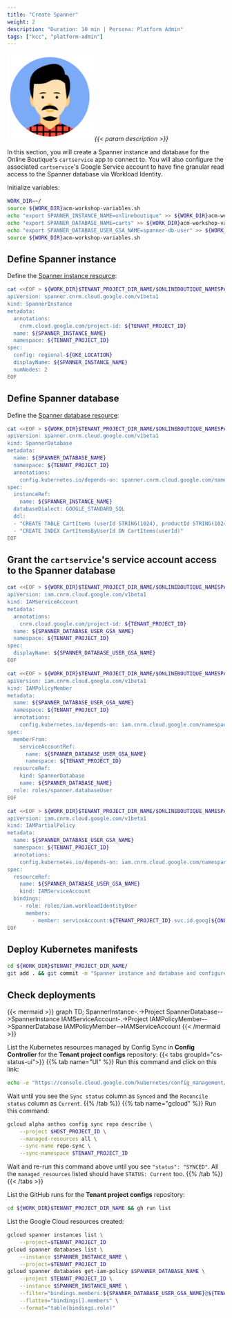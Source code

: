 ```yaml
---
title: "Create Spanner"
weight: 2
description: "Duration: 10 min | Persona: Platform Admin"
tags: ["kcc", "platform-admin"]
---
```

![Platform Admin](https://github.com/mathieu-benoit/my-images/raw/main/acm-workshop/platform-admin.png)
_{{< param description >}}_

In this section, you will create a Spanner instance and database for the Online Boutique's `cartservice` app to connect to. You will also configure the associated `cartservice`'s Google Service account to have fine granular read access to the Spanner database via Workload Identity.

Initialize variables:
```Bash
WORK_DIR=~/
source ${WORK_DIR}acm-workshop-variables.sh
echo "export SPANNER_INSTANCE_NAME=onlineboutique" >> ${WORK_DIR}acm-workshop-variables.sh
echo "export SPANNER_DATABASE_NAME=carts" >> ${WORK_DIR}acm-workshop-variables.sh
echo "export SPANNER_DATABASE_USER_GSA_NAME=spanner-db-user" >> ${WORK_DIR}acm-workshop-variables.sh
source ${WORK_DIR}acm-workshop-variables.sh
```

## Define Spanner instance

Define the [Spanner instance resource](https://cloud.google.com/config-connector/docs/reference/resource-docs/spanner/spannerinstance):
```Bash
cat <<EOF > ${WORK_DIR}$TENANT_PROJECT_DIR_NAME/$ONLINEBOUTIQUE_NAMESPACE/spanner-instance.yaml
apiVersion: spanner.cnrm.cloud.google.com/v1beta1
kind: SpannerInstance
metadata:
  annotations:
    cnrm.cloud.google.com/project-id: ${TENANT_PROJECT_ID}
  name: ${SPANNER_INSTANCE_NAME}
  namespace: ${TENANT_PROJECT_ID}
spec:
  config: regional-${GKE_LOCATION}
  displayName: ${SPANNER_INSTANCE_NAME}
  numNodes: 2
EOF
```

## Define Spanner database

Define the [Spanner database resource](https://cloud.google.com/config-connector/docs/reference/resource-docs/spanner/spannerdatabase):
```Bash
cat <<EOF > ${WORK_DIR}$TENANT_PROJECT_DIR_NAME/$ONLINEBOUTIQUE_NAMESPACE/spanner-database.yaml
apiVersion: spanner.cnrm.cloud.google.com/v1beta1
kind: SpannerDatabase
metadata:
  name: ${SPANNER_DATABASE_NAME}
  namespace: ${TENANT_PROJECT_ID}
  annotations:
    config.kubernetes.io/depends-on: spanner.cnrm.cloud.google.com/namespaces/${TENANT_PROJECT_ID}/SpannerInstance/${SPANNER_INSTANCE_NAME}
spec:
  instanceRef:
    name: ${SPANNER_INSTANCE_NAME}
  databaseDialect: GOOGLE_STANDARD_SQL
  ddl:
  - "CREATE TABLE CartItems (userId STRING(1024), productId STRING(1024), quantity INT64,) PRIMARY KEY (userId, productId)"
  - "CREATE INDEX CartItemsByUserId ON CartItems(userId)"
EOF
```

## Grant the `cartservice`'s service account access to the Spanner database

```Bash
cat <<EOF > ${WORK_DIR}$TENANT_PROJECT_DIR_NAME/$ONLINEBOUTIQUE_NAMESPACE/spanner-db-user-service-account.yaml
apiVersion: iam.cnrm.cloud.google.com/v1beta1
kind: IAMServiceAccount
metadata:
  annotations:
    cnrm.cloud.google.com/project-id: ${TENANT_PROJECT_ID}
  name: ${SPANNER_DATABASE_USER_GSA_NAME}
  namespace: ${TENANT_PROJECT_ID}
spec:
  displayName: ${SPANNER_DATABASE_USER_GSA_NAME}
EOF
```

```Bash
cat <<EOF > ${WORK_DIR}$TENANT_PROJECT_DIR_NAME/$ONLINEBOUTIQUE_NAMESPACE/spanner-db-user.yaml
apiVersion: iam.cnrm.cloud.google.com/v1beta1
kind: IAMPolicyMember
metadata:
  name: ${SPANNER_DATABASE_USER_GSA_NAME}
  namespace: ${TENANT_PROJECT_ID}
  annotations:
    config.kubernetes.io/depends-on: iam.cnrm.cloud.google.com/namespaces/${TENANT_PROJECT_ID}/IAMServiceAccount/${SPANNER_DATABASE_USER_GSA_NAME},spanner.cnrm.cloud.google.com/namespaces/${TENANT_PROJECT_ID}/SpannerDatabase/${SPANNER_DATABASE_NAME}
spec:
  memberFrom:
    serviceAccountRef:
      name: ${SPANNER_DATABASE_USER_GSA_NAME}
      namespace: ${TENANT_PROJECT_ID}
  resourceRef:
    kind: SpannerDatabase
    name: ${SPANNER_DATABASE_NAME}
  role: roles/spanner.databaseUser
EOF
```

```Bash
cat <<EOF > ${WORK_DIR}$TENANT_PROJECT_DIR_NAME/$ONLINEBOUTIQUE_NAMESPACE/spanner-db-user-workload-identity-user.yaml
apiVersion: iam.cnrm.cloud.google.com/v1beta1
kind: IAMPartialPolicy
metadata:
  name: ${SPANNER_DATABASE_USER_GSA_NAME}
  namespace: ${TENANT_PROJECT_ID}
  annotations:
    config.kubernetes.io/depends-on: iam.cnrm.cloud.google.com/namespaces/${TENANT_PROJECT_ID}/IAMServiceAccount/${SPANNER_DATABASE_USER_GSA_NAME}
spec:
  resourceRef:
    name: ${SPANNER_DATABASE_USER_GSA_NAME}
    kind: IAMServiceAccount
  bindings:
    - role: roles/iam.workloadIdentityUser
      members:
        - member: serviceAccount:${TENANT_PROJECT_ID}.svc.id.goog[${ONLINEBOUTIQUE_NAMESPACE}/cartservice]
EOF
```

## Deploy Kubernetes manifests

```Bash
cd ${WORK_DIR}$TENANT_PROJECT_DIR_NAME/
git add . && git commit -m "Spanner instance and database and configure cartservice's gsa" && git push origin main
```

## Check deployments

{{< mermaid >}}
graph TD;
  SpannerInstance-.->Project
  SpannerDatabase-->SpannerInstance
  IAMServiceAccount-.->Project
  IAMPolicyMember-->SpannerDatabase
  IAMPolicyMember-->IAMServiceAccount
{{< /mermaid >}}

List the Kubernetes resources managed by Config Sync in **Config Controller** for the **Tenant project configs** repository:
{{< tabs groupId="cs-status-ui">}}
{{% tab name="UI" %}}
Run this command and click on this link:
```Bash
echo -e "https://console.cloud.google.com/kubernetes/config_management/packages?project=${HOST_PROJECT_ID}"
```
Wait until you see the `Sync status` column as `Synced` and the `Reconcile status` column as `Current`.
{{% /tab %}}
{{% tab name="gcloud" %}}
Run this command:
```Bash
gcloud alpha anthos config sync repo describe \
    --project $HOST_PROJECT_ID \
    --managed-resources all \
    --sync-name repo-sync \
    --sync-namespace $TENANT_PROJECT_ID
```
Wait and re-run this command above until you see `"status": "SYNCED"`. All the `managed_resources` listed should have `STATUS: Current` too.
{{% /tab %}}
{{< /tabs >}}

List the GitHub runs for the **Tenant project configs** repository:
```Bash
cd ${WORK_DIR}$TENANT_PROJECT_DIR_NAME && gh run list
```

List the Google Cloud resources created:
```Bash
gcloud spanner instances list \
    --project=$TENANT_PROJECT_ID
gcloud spanner databases list \
    --instance $SPANNER_INSTANCE_NAME \
    --project=$TENANT_PROJECT_ID
gcloud spanner databases get-iam-policy $SPANNER_DATABASE_NAME \
    --project $TENANT_PROJECT_ID \
    --instance $SPANNER_INSTANCE_NAME \
    --filter="bindings.members:${SPANNER_DATABASE_USER_GSA_NAME}@${TENANT_PROJECT_ID}.iam.gserviceaccount.com" \
    --flatten="bindings[].members" \
    --format="table(bindings.role)"
```